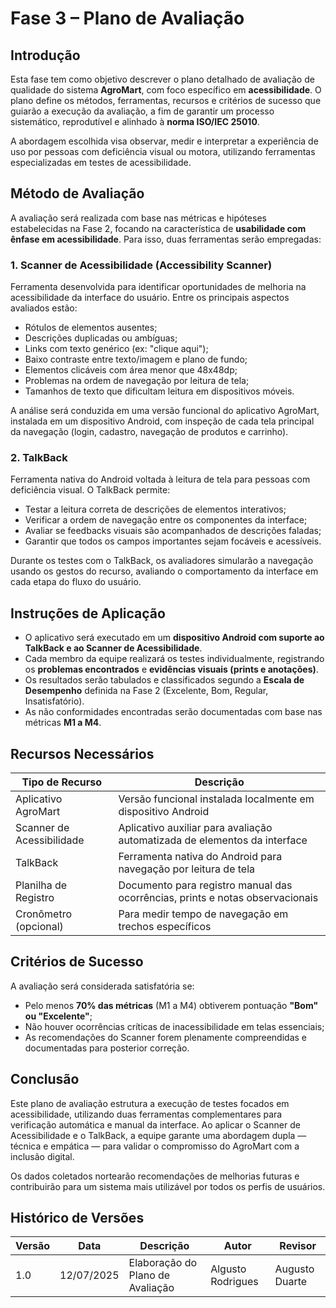 # Fase 3 – Plano de Avaliação

## Introdução

Esta fase tem como objetivo descrever o plano detalhado de avaliação de qualidade do sistema **AgroMart**, com foco específico em **acessibilidade**. O plano define os métodos, ferramentas, recursos e critérios de sucesso que guiarão a execução da avaliação, a fim de garantir um processo sistemático, reprodutível e alinhado à **norma ISO/IEC 25010**.

A abordagem escolhida visa observar, medir e interpretar a experiência de uso por pessoas com deficiência visual ou motora, utilizando ferramentas especializadas em testes de acessibilidade.

## Método de Avaliação

A avaliação será realizada com base nas métricas e hipóteses estabelecidas na Fase 2, focando na característica de **usabilidade com ênfase em acessibilidade**. Para isso, duas ferramentas serão empregadas:

### 1. Scanner de Acessibilidade (Accessibility Scanner)

Ferramenta desenvolvida para identificar oportunidades de melhoria na acessibilidade da interface do usuário. Entre os principais aspectos avaliados estão:

* Rótulos de elementos ausentes;
* Descrições duplicadas ou ambíguas;
* Links com texto genérico (ex: "clique aqui");
* Baixo contraste entre texto/imagem e plano de fundo;
* Elementos clicáveis com área menor que 48x48dp;
* Problemas na ordem de navegação por leitura de tela;
* Tamanhos de texto que dificultam leitura em dispositivos móveis.

A análise será conduzida em uma versão funcional do aplicativo AgroMart, instalada em um dispositivo Android, com inspeção de cada tela principal da navegação (login, cadastro, navegação de produtos e carrinho).

### 2. TalkBack

Ferramenta nativa do Android voltada à leitura de tela para pessoas com deficiência visual. O TalkBack permite:

* Testar a leitura correta de descrições de elementos interativos;
* Verificar a ordem de navegação entre os componentes da interface;
* Avaliar se feedbacks visuais são acompanhados de descrições faladas;
* Garantir que todos os campos importantes sejam focáveis e acessíveis.

Durante os testes com o TalkBack, os avaliadores simularão a navegação usando os gestos do recurso, avaliando o comportamento da interface em cada etapa do fluxo do usuário.

## Instruções de Aplicação

* O aplicativo será executado em um **dispositivo Android com suporte ao TalkBack e ao Scanner de Acessibilidade**.
* Cada membro da equipe realizará os testes individualmente, registrando os **problemas encontrados** e **evidências visuais (prints e anotações)**.
* Os resultados serão tabulados e classificados segundo a **Escala de Desempenho** definida na Fase 2 (Excelente, Bom, Regular, Insatisfatório).
* As não conformidades encontradas serão documentadas com base nas métricas **M1 a M4**.

## Recursos Necessários

| Tipo de Recurso           | Descrição                                                                     |
| ------------------------- | ----------------------------------------------------------------------------- |
| Aplicativo AgroMart       | Versão funcional instalada localmente em dispositivo Android                  |
| Scanner de Acessibilidade | Aplicativo auxiliar para avaliação automatizada de elementos da interface     |
| TalkBack                  | Ferramenta nativa do Android para navegação por leitura de tela               |
| Planilha de Registro      | Documento para registro manual das ocorrências, prints e notas observacionais |
| Cronômetro (opcional)     | Para medir tempo de navegação em trechos específicos                          |

## Critérios de Sucesso

A avaliação será considerada satisfatória se:

* Pelo menos **70% das métricas** (M1 a M4) obtiverem pontuação **"Bom" ou "Excelente"**;
* Não houver ocorrências críticas de inacessibilidade em telas essenciais;
* As recomendações do Scanner forem plenamente compreendidas e documentadas para posterior correção.

## Conclusão

Este plano de avaliação estrutura a execução de testes focados em acessibilidade, utilizando duas ferramentas complementares para verificação automática e manual da interface. Ao aplicar o Scanner de Acessibilidade e o TalkBack, a equipe garante uma abordagem dupla — técnica e empática — para validar o compromisso do AgroMart com a inclusão digital.

Os dados coletados nortearão recomendações de melhorias futuras e contribuirão para um sistema mais utilizável por todos os perfis de usuários.


## Histórico de Versões

| Versão | Data       | Descrição                         | Autor             | Revisor           |
| ------ | ---------- | --------------------------------- | ----------------- | ----------------- |
| 1.0    | 12/07/2025 | Elaboração do Plano de Avaliação  | Algusto Rodrigues | Augusto Duarte    |

